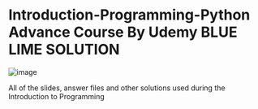 Introduction-Programming-Python Advance Course By Udemy BLUE LIME SOLUTION 
===============================
![image](https://user-images.githubusercontent.com/84551574/124054658-0fa27800-da40-11eb-802a-bfcfc86497aa.png)

All of the slides, answer files and other solutions used during the Introduction to Programming
